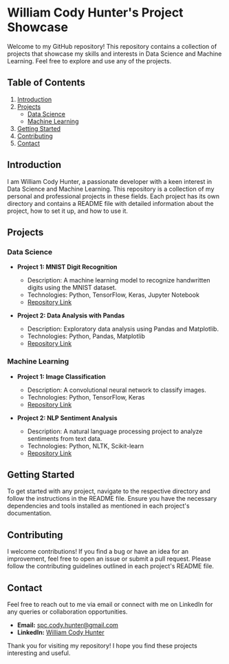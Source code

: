 # William Cody Hunter's Project Showcase

Welcome to my GitHub repository! This repository contains a collection of projects that showcase my skills and interests in Data Science and Machine Learning. Feel free to explore and use any of the projects.

## Table of Contents

1. [Introduction](#introduction)
2. [Projects](#projects)
    - [Data Science](#data-science)
    - [Machine Learning](#machine-learning)
3. [Getting Started](#getting-started)
4. [Contributing](#contributing)
5. [Contact](#contact)

## Introduction

I am William Cody Hunter, a passionate developer with a keen interest in Data Science and Machine Learning. This repository is a collection of my personal and professional projects in these fields. Each project has its own directory and contains a README file with detailed information about the project, how to set it up, and how to use it.

## Projects

### Data Science
- **Project 1: MNIST Digit Recognition**
  - Description: A machine learning model to recognize handwritten digits using the MNIST dataset.
  - Technologies: Python, TensorFlow, Keras, Jupyter Notebook
  - [Repository Link](link-to-repo)

- **Project 2: Data Analysis with Pandas**
  - Description: Exploratory data analysis using Pandas and Matplotlib.
  - Technologies: Python, Pandas, Matplotlib
  - [Repository Link](link-to-repo)

### Machine Learning
- **Project 1: Image Classification**
  - Description: A convolutional neural network to classify images.
  - Technologies: Python, TensorFlow, Keras
  - [Repository Link](link-to-repo)

- **Project 2: NLP Sentiment Analysis**
  - Description: A natural language processing project to analyze sentiments from text data.
  - Technologies: Python, NLTK, Scikit-learn
  - [Repository Link](link-to-repo)

## Getting Started

To get started with any project, navigate to the respective directory and follow the instructions in the README file. Ensure you have the necessary dependencies and tools installed as mentioned in each project's documentation.

## Contributing

I welcome contributions! If you find a bug or have an idea for an improvement, feel free to open an issue or submit a pull request. Please follow the contributing guidelines outlined in each project's README file.

## Contact

Feel free to reach out to me via email or connect with me on LinkedIn for any queries or collaboration opportunities.

- **Email:** [spc.cody.hunter@gmail.com](mailto:spc.cody.hunter@gmail.com)
- **LinkedIn:** [William Cody Hunter](https://www.linkedin.com/in/william-hunter-2893b543/)

Thank you for visiting my repository! I hope you find these projects interesting and useful.
